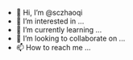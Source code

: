 - 👋 Hi, I’m @sczhaoqi
- 👀 I’m interested in ...
- 🌱 I’m currently learning ...
- 💞️ I’m looking to collaborate on ...
- 📫 How to reach me ...

<!---
sczhaoqi/sczhaoqi is a ✨ special ✨ repository because its `README.md` (this file) appears on your GitHub profile.
You can click the Preview link to take a look at your changes.
--->
